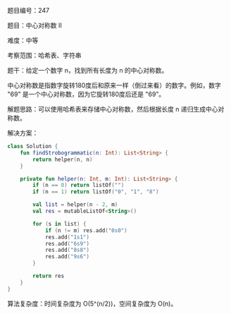 题目编号：247

题目：中心对称数 II

难度：中等

考察范围：哈希表、字符串

题干：给定一个数字 n，找到所有长度为 n 的中心对称数。

中心对称数是指数字旋转180度后和原来一样（倒过来看）的数字。例如，数字 "69" 是一个中心对称数，因为它旋转180度后还是 "69"。

解题思路：可以使用哈希表来存储中心对称数，然后根据长度 n 递归生成中心对称数。

解决方案：

```kotlin
class Solution {
    fun findStrobogrammatic(n: Int): List<String> {
        return helper(n, n)
    }

    private fun helper(n: Int, m: Int): List<String> {
        if (n == 0) return listOf("")
        if (n == 1) return listOf("0", "1", "8")

        val list = helper(n - 2, m)
        val res = mutableListOf<String>()

        for (s in list) {
            if (n != m) res.add("0s0")
            res.add("1s1")
            res.add("6s9")
            res.add("8s8")
            res.add("9s6")
        }

        return res
    }
}
```

算法复杂度：时间复杂度为 O(5^(n/2))，空间复杂度为 O(n)。